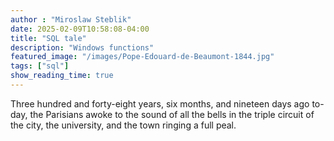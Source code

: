 ```yaml
---
author : "Miroslaw Steblik"  
date: 2025-02-09T10:58:08-04:00
title: "SQL tale"
description: "Windows functions"
featured_image: "/images/Pope-Edouard-de-Beaumont-1844.jpg"
tags: ["sql"]
show_reading_time: true
---
```


Three hundred and forty-eight years, six months, and nineteen days ago
to-day, the Parisians awoke to the sound of all the bells in the triple
circuit of the city, the university, and the town ringing a full peal.
